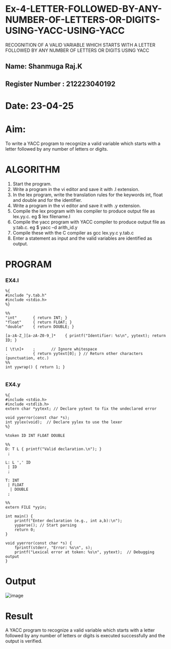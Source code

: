 
# Ex-4-LETTER-FOLLOWED-BY-ANY-NUMBER-OF-LETTERS-OR-DIGITS-USING-YACC-USING-YACC
RECOGNITION OF A VALID VARIABLE WHICH STARTS WITH A LETTER FOLLOWED BY ANY NUMBER OF LETTERS OR DIGITS USING YACC
## Name: Shanmuga Raj.K
## Register Number : 212223040192
# Date: 23-04-25
# Aim:
To write a YACC program to recognize a valid variable which starts with a letter followed by any number of letters or digits.
# ALGORITHM
1.	Start the program.
2.	Write a program in the vi editor and save it with .l extension.
3.	In the lex program, write the translation rules for the keywords int, float and double and for the identifier.
4.	Write a program in the vi editor and save it with .y extension.
5.	Compile the lex program with lex compiler to produce output file as lex.yy.c. eg $ lex filename.l
6.	Compile the yacc program with YACC compiler to produce output file as y.tab.c. eg $ yacc –d arith_id.y
7.	Compile these with the C compiler as gcc lex.yy.c y.tab.c
8.	Enter a statement as input and the valid variables are identified as output.
# PROGRAM

### EX4.l
```
%{
#include "y.tab.h"
#include <stdio.h>
%}

%%
"int"       { return INT; }
"float"     { return FLOAT; }
"double"    { return DOUBLE; }

[a-zA-Z_][a-zA-Z0-9_]*    { printf("Identifier: %s\n", yytext); return ID; }

[ \t\n]+    ;       // Ignore whitespace
.           { return yytext[0]; } // Return other characters (punctuation, etc.)
%%
int yywrap() { return 1; }


```
### EX4.y
```
%{
#include <stdio.h>
#include <stdlib.h>
extern char *yytext; // Declare yytext to fix the undeclared error

void yyerror(const char *s);
int yylex(void);  // Declare yylex to use the lexer
%}

%token ID INT FLOAT DOUBLE

%%
D: T L { printf("Valid declaration.\n"); }
 ;

L: L ',' ID
 | ID
 ;

T: INT
 | FLOAT
  | DOUBLE
 ;

%%
extern FILE *yyin;

int main() {
    printf("Enter declaration (e.g., int a,b):\n");
    yyparse(); // Start parsing
    return 0;
}

void yyerror(const char *s) {
    fprintf(stderr, "Error: %s\n", s);
    printf("Lexical error at token: %s\n", yytext);  // Debugging output
}

```


# Output
![image](https://github.com/user-attachments/assets/0874fb5b-a4a8-4bf5-a9e8-06996bc50656)


# Result
A YACC program to recognize a valid variable which starts with a letter followed by any number of letters or digits is executed successfully and the output is verified.
